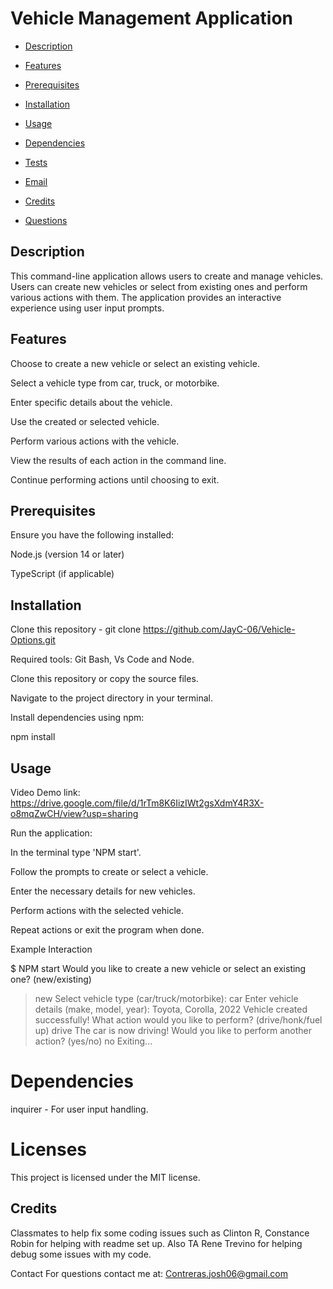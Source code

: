 # Vehicle Management Application

* [Description](#description)

* [Features](#features)

* [Prerequisites](#prerequisites)

* [Installation](#installation)

* [Usage](#usage)

* [Dependencies](#dependencies)

* [Tests](#tests)

* [Email](#email)

* [Credits](#credits)

* [Questions](#questions)


## Description 

This command-line application allows users to create and manage vehicles. Users can create new vehicles or select from existing ones and perform various actions with them. The application provides an interactive experience using user input prompts.

## Features

Choose to create a new vehicle or select an existing vehicle.

Select a vehicle type from car, truck, or motorbike.

Enter specific details about the vehicle.

Use the created or selected vehicle.

Perform various actions with the vehicle.

View the results of each action in the command line.

Continue performing actions until choosing to exit.

## Prerequisites

Ensure you have the following installed:

Node.js (version 14 or later)

TypeScript (if applicable)

## Installation

Clone this repository - git clone https://github.com/JayC-06/Vehicle-Options.git

Required tools: Git Bash, Vs Code and Node.

Clone this repository or copy the source files.

Navigate to the project directory in your terminal.

Install dependencies using npm:

npm install

## Usage

Video Demo link: https://drive.google.com/file/d/1rTm8K6IizIWt2gsXdmY4R3X-o8mqZwCH/view?usp=sharing

Run the application:

In the terminal type 'NPM start'.

Follow the prompts to create or select a vehicle.

Enter the necessary details for new vehicles.

Perform actions with the selected vehicle.

Repeat actions or exit the program when done.

Example Interaction

$ NPM start
Would you like to create a new vehicle or select an existing one? (new/existing)
> new
Select vehicle type (car/truck/motorbike):
> car
Enter vehicle details (make, model, year):
> Toyota, Corolla, 2022
Vehicle created successfully!
What action would you like to perform? (drive/honk/fuel up)
> drive
The car is now driving!
Would you like to perform another action? (yes/no)
> no
Exiting...

# Dependencies

inquirer - For user input handling.

# Licenses

This project is licensed under the MIT license.

## Credits 
Classmates to help fix some coding issues such as Clinton R, Constance Robin for helping with readme set up. Also TA Rene Trevino for helping debug some issues with my code. 

Contact
For questions contact me at: Contreras.josh06@gmail.com
